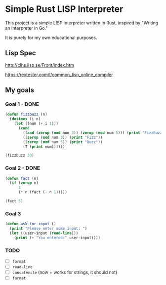 # Simple Rust LISP Interpreter

This project is a simple LISP interpreter written in Rust, inspired by "Writing an Interpreter in Go."

It is purely for my own educational purposes.

## Lisp Spec
http://clhs.lisp.se/Front/index.htm

https://rextester.com/l/common_lisp_online_compiler 

## My goals
### Goal 1 - DONE
```lisp
(defun fizzbuzz (n)
  (dotimes (i n)
    (let ((num (+ i 1)))
      (cond
        ((and (zerop (mod num 3)) (zerop (mod num 5))) (print "FizzBuzz"))
        ((zerop (mod num 3)) (print "Fizz"))
        ((zerop (mod num 5)) (print "Buzz"))
        (T (print num))))))

(fizzbuzz 30)
```
### Goal 2 - DONE
```lisp
(defun fact (n)
  (if (zerop n)
      1
      (* n (fact (- n 1)))))

(fact 5)
```

### Goal 3
```lisp
(defun ask-for-input ()
  (print "Please enter some input: ")
  (let ((user-input (read-line)))
    (print (+ "You entered:" user-input))))
```


### TODO
- [ ] `format`
- [ ] `read-line`
- [ ] `concatenate` (now + works for strings, it should not)
- [ ] `format`